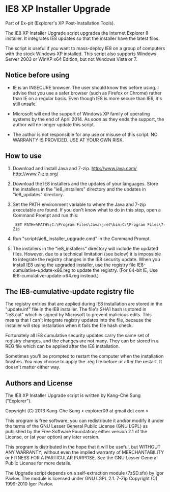 IE8 XP Installer Upgrade
========================

Part of Ex-pit (Explorer's XP Post-Installation Tools).

The IE8 XP Installer Upgrade script upgrades the Internet Explorer 8 
installer. It integrates IE8 updates so that the installer have the latest 
files.

The script is useful if you want to mass-deploy IE8 on a group of computers 
with the stock Windows XP installed. This script also supports Windows Server 
2003 or WinXP x64 Edition, but not Windows Vista or 7.

Notice before using
-------------------

* IE is an INSECURE browser. The user should know this before using. I advise 
  that you use a safer browser (such as Firefox or Chrome) rather than IE on 
  a regular basis. Even though IE8 is more secure than IE6, it's still unsafe.

* Microsoft will end the support of Windows XP family of operating systems by 
  the end of April 2014. As soon as they ends the support, the author will no 
  longer update this script.
  
* The author is not responsible for any use or misuse of this script. NO 
  WARRANTY IS PROVIDED. USE AT YOUR OWN RISK.
  
How to use
----------

1. Download and install Java and 7-zip.
   <http://www.java.com/> <http://www.7-zip.org/>

2. Download the IE8 installers and the updates of your languages.
   Store the installers in the "ie8_installers" directory and the updates in 
   "ie8_updates" directory.

3. Set the PATH environment variable to where the Java and 7-zip executable 
   are found. If you don't know what to do in this step, open a Command 
   Prompt and run this:

        SET PATH=%PATH%;C:\Program Files\Java\jre7\bin;C:\Program Files\7-Zip

4. Run "scripts\ie8_installer_upgrade.cmd" in the Command Prompt.

5. The installers in the "ie8_installers" directory will include the updated 
   files. However, due to a technical limitation (see below) it is impossible 
   to integrate the registry changes in the IE8 security update. When you 
   install IE8 using the upgraded installer, use the registry file 
   IE8-cumulative-update-x86.reg to update the registry. (For 64-bit IE, Use 
   IE8-cumulative-update-x64.reg instead.)

The IE8-cumulative-update registry file
---------------------------------------

The registry entries that are applied during IE8 installation are stored in 
the "update.inf" file in the IE8 installer. The file's SHA1 hash is stored in 
"ie8.cat" which is signed by Microsoft to prevent malicious edits. This means 
that I can't integrate registry updates into the file, because the installer 
will stop installation when it fails the file hash check.

Fortunately all IE8 cumulative security updates carry the same set of registry 
changes, and the changes are not many. They can be stored in a REG file which 
can be applied after the IE8 installation.

Sometimes you'll be prompted to restart the computer when the installation 
finishes. You may choose to apply the .reg file before or after the restart. 
It doesn't matter either way.

Authors and License
-------------------

The IE8 XP Installer Upgrade script is written by Kang-Che Sung ("Explorer").

Copyright (C) 2013 Kang-Che Sung < explorer09 at gmail dot com >

This program is free software; you can redistribute it and/or
modify it under the terms of the GNU Lesser General Public
License (GNU LGPL) as published by the Free Software Foundation; either
version 2.1 of the License, or (at your option) any later version.

This program is distributed in the hope that it will be useful,
but WITHOUT ANY WARRANTY; without even the implied warranty of
MERCHANTABILITY or FITNESS FOR A PARTICULAR PURPOSE.  See the GNU
Lesser General Public License for more details.

The Upgrade script depends on a self-extraction module (7zSD.sfx) by
Igor Pavlov. The module is licensed under GNU LGPL 2.1.
7-Zip Copyright (C) 1999-2010 Igor Pavlov.
